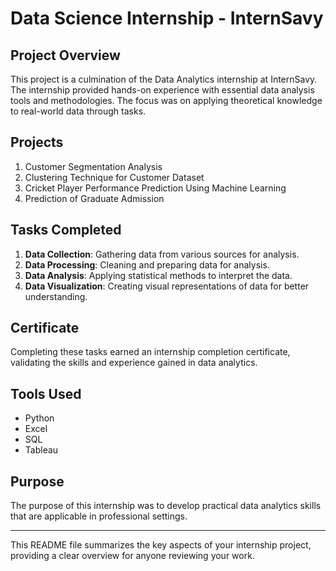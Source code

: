 
# Data Science Internship - InternSavy

## Project Overview
This project is a culmination of the Data Analytics internship at InternSavy. The internship provided hands-on experience with essential data analysis tools and methodologies. The focus was on applying theoretical knowledge to real-world data through tasks.

## Projects
1. Customer Segmentation Analysis
2. Clustering Technique for Customer Dataset
3. Cricket Player Performance Prediction Using Machine Learning
4. Prediction of Graduate Admission
   
## Tasks Completed
1. **Data Collection**: Gathering data from various sources for analysis.
2. **Data Processing**: Cleaning and preparing data for analysis.
3. **Data Analysis**: Applying statistical methods to interpret the data.
4. **Data Visualization**: Creating visual representations of data for better understanding.

## Certificate
Completing these tasks earned an internship completion certificate, validating the skills and experience gained in data analytics.

## Tools Used
- Python
- Excel
- SQL
- Tableau

## Purpose
The purpose of this internship was to develop practical data analytics skills that are applicable in professional settings.

---

This README file summarizes the key aspects of your internship project, providing a clear overview for anyone reviewing your work.
